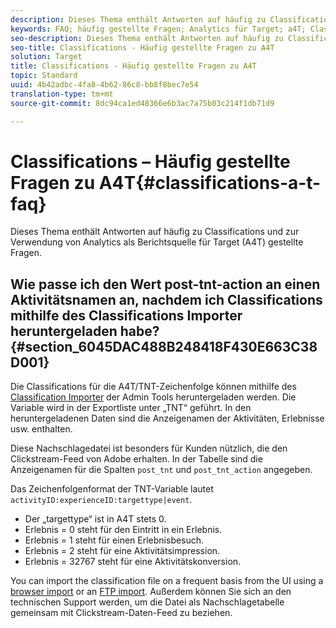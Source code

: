 ```yaml
---
description: Dieses Thema enthält Antworten auf häufig zu Classifications und zur Verwendung von Analytics als Berichtsquelle für Target (A4T) gestellte Fragen.
keywords: FAQ; häufig gestellte Fragen; Analytics für Target; a4T; Classifications; Classification; Classifications Importer; Post-TNT-Aktion
seo-description: Dieses Thema enthält Antworten auf häufig zu Classifications und zur Verwendung von Analytics als Berichtsquelle für Target (A4T) gestellte Fragen.
seo-title: Classifications - Häufig gestellte Fragen zu A4T
solution: Target
title: Classifications - Häufig gestellte Fragen zu A4T
topic: Standard
uuid: 4b42adbc-4fa8-4b62-86c8-bb8f8bec7e54
translation-type: tm+mt
source-git-commit: 8dc94ca1ed48366e6b3ac7a75b03c214f1db71d9

---
```



# Classifications – Häufig gestellte Fragen zu A4T{#classifications-a-t-faq}

Dieses Thema enthält Antworten auf häufig zu Classifications und zur Verwendung von Analytics als Berichtsquelle für Target (A4T) gestellte Fragen.

## Wie passe ich den Wert post-tnt-action an einen Aktivitätsnamen an, nachdem ich Classifications mithilfe des Classifications Importer heruntergeladen habe? {#section_6045DAC488B248418F430E663C38D001}

Die Classifications für die A4T/TNT-Zeichenfolge können mithilfe des [Classification Importer](https://docs.adobe.com/content/help/en/analytics/components/classifications/classifications-importer/c-working-with-saint.html) der Admin Tools heruntergeladen werden. Die Variable wird in der Exportliste unter „TNT“ geführt. In den heruntergeladenen Daten sind die Anzeigenamen der Aktivitäten, Erlebnisse usw. enthalten.

Diese Nachschlagedatei ist besonders für Kunden nützlich, die den Clickstream-Feed von Adobe erhalten. In der Tabelle sind die Anzeigenamen für die Spalten `post_tnt` und `post_tnt_action` angegeben.

Das Zeichenfolgenformat der TNT-Variable lautet `activityID:experienceID:targettype|event`.

* Der „targettype“ ist in A4T stets 0.
* Erlebnis = 0 steht für den Eintritt in ein Erlebnis.
* Erlebnis = 1 steht für einen Erlebnisbesuch.
* Erlebnis = 2 steht für eine Aktivitätsimpression.
* Erlebnis = 32767 steht für eine Aktivitätskonversion.

You can import the classification file on a frequent basis from the UI using a [browser import](https://docs.adobe.com/help/en/analytics/components/classifications/classifications-importer/browser-import.html) or an [FTP import](https://docs.adobe.com/help/en/analytics/components/classifications/classifications-importer/import-file.html). Außerdem können Sie sich an den technischen Support werden, um die Datei als Nachschlagetabelle gemeinsam mit Clickstream-Daten-Feed zu beziehen.
